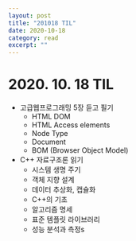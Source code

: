 ```yaml
---
layout: post
title: "201018 TIL" 
date: 2020-10-18
category: read 
excerpt: ""
---
```


# 2020. 10. 18 TIL

* 고급웹프로그래밍 5장 듣고 필기
  * HTML DOM
  * HTML Access elements
  * Node Type
  * Document
  * BOM (Browser Object Model)
* C++ 자료구조론 읽기
  * 시스템 생명 주기
  * 객체 지향 설계
  * 데이터 추상화, 캡슐화
  * C++의 기초
  * 알고리즘 명세
  * 표준 템플릿 라이브러리
  * 성능 분석과 측정s

